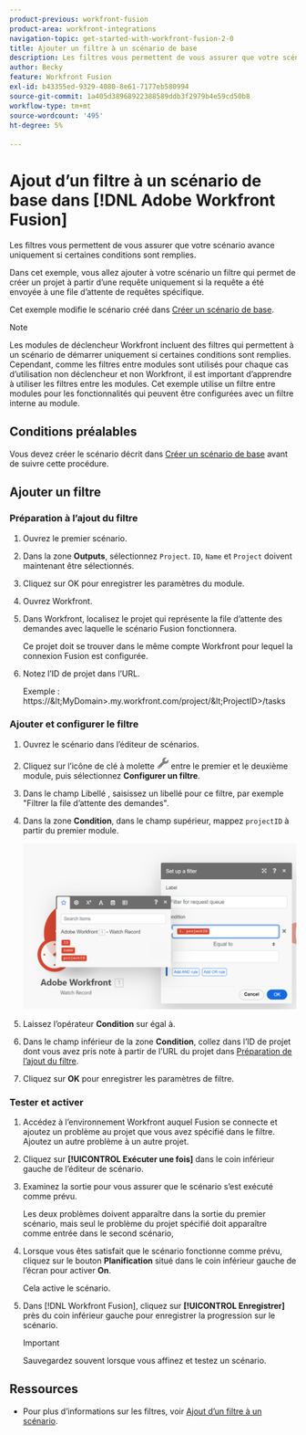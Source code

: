 ```yaml
---
product-previous: workfront-fusion
product-area: workfront-integrations
navigation-topic: get-started-with-workfront-fusion-2-0
title: Ajouter un filtre à un scénario de base
description: Les filtres vous permettent de vous assurer que votre scénario avance uniquement si certaines conditions sont remplies.
author: Becky
feature: Workfront Fusion
exl-id: b43355ed-9329-4080-8e61-7177eb580994
source-git-commit: 1a405d38968922388589ddb3f2979b4e59cd50b8
workflow-type: tm+mt
source-wordcount: '495'
ht-degree: 5%

---
```


# Ajout d’un filtre à un scénario de base dans [!DNL Adobe Workfront Fusion]

Les filtres vous permettent de vous assurer que votre scénario avance uniquement si certaines conditions sont remplies.

Dans cet exemple, vous allez ajouter à votre scénario un filtre qui permet de créer un projet à partir d’une requête uniquement si la requête a été envoyée à une file d’attente de requêtes spécifique.

Cet exemple modifie le scénario créé dans [Créer un scénario de base](/help/quicksilver/workfront-fusion/get-started/build-practice-scenarios/create-simple-scenario.md).

>[!NOTE]
>
>Les modules de déclencheur Workfront incluent des filtres qui permettent à un scénario de démarrer uniquement si certaines conditions sont remplies. Cependant, comme les filtres entre modules sont utilisés pour chaque cas d’utilisation non déclencheur et non Workfront, il est important d’apprendre à utiliser les filtres entre les modules. Cet exemple utilise un filtre entre modules pour les fonctionnalités qui peuvent être configurées avec un filtre interne au module.

## Conditions préalables

Vous devez créer le scénario décrit dans [Créer un scénario de base](/help/quicksilver/workfront-fusion/get-started/build-practice-scenarios/create-simple-scenario.md) avant de suivre cette procédure.

## Ajouter un filtre

### Préparation à l’ajout du filtre

1. Ouvrez le premier scénario.
1. Dans la zone **Outputs**, sélectionnez `Project`.
`ID`, `Name` et `Project` doivent maintenant être sélectionnés.
1. Cliquez sur OK pour enregistrer les paramètres du module.
1. Ouvrez Workfront.
1. Dans Workfront, localisez le projet qui représente la file d’attente des demandes avec laquelle le scénario Fusion fonctionnera.

   Ce projet doit se trouver dans le même compte Workfront pour lequel la connexion Fusion est configurée.

1. Notez l’ID de projet dans l’URL.

   Exemple : https://\&lt;MyDomain\>.my.workfront.com/project/\&lt;ProjectID\>/tasks

### Ajouter et configurer le filtre

1. Ouvrez le scénario dans l’éditeur de scénarios.
1. Cliquez sur l’icône de clé à molette ![Icône de clé à molette](assets/wrench-icon.png) entre le premier et le deuxième module, puis sélectionnez **Configurer un filtre**.
1. Dans le champ Libellé , saisissez un libellé pour ce filtre, par exemple &quot;Filtrer la file d’attente des demandes&quot;.
1. Dans la zone **Condition**, dans le champ supérieur, mappez `projectID` à partir du premier module.

   ![ID de projet de carte](assets/map-proj-id.png)
1. Laissez l’opérateur **Condition** sur égal à.
1. Dans le champ inférieur de la zone **Condition**, collez dans l’ID de projet dont vous avez pris note à partir de l’URL du projet dans [Préparation de l’ajout du filtre](#prepare-to-add-the-filter).
1. Cliquez sur **OK** pour enregistrer les paramètres de filtre.

### Tester et activer

1. Accédez à l’environnement Workfront auquel Fusion se connecte et ajoutez un problème au projet que vous avez spécifié dans le filtre. Ajoutez un autre problème à un autre projet.
1. Cliquez sur **[!UICONTROL Exécuter une fois]** dans le coin inférieur gauche de l’éditeur de scénario.
1. Examinez la sortie pour vous assurer que le scénario s’est exécuté comme prévu.

   Les deux problèmes doivent apparaître dans la sortie du premier scénario, mais seul le problème du projet spécifié doit apparaître comme entrée dans le second scénario,
1. Lorsque vous êtes satisfait que le scénario fonctionne comme prévu, cliquez sur le bouton **Planification** situé dans le coin inférieur gauche de l’écran pour activer **On**.

   Cela active le scénario.
1. Dans [!DNL Workfront Fusion], cliquez sur **[!UICONTROL Enregistrer]** près du coin inférieur gauche pour enregistrer la progression sur le scénario.

   >[!IMPORTANT]
   >
   >Sauvegardez souvent lorsque vous affinez et testez un scénario.

## Ressources

* Pour plus d’informations sur les filtres, voir [Ajout d’un filtre à un scénario](/help/quicksilver/workfront-fusion/scenarios/add-a-filter-to-a-scenario.md).
